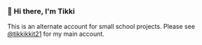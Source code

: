 ### 👋 Hi there, I'm Tikki

This is an alternate account for small school projects. Please see
[@tikkikkit21](https://github.com/tikkikkit21) for my main account.

<!--
**ttcui25/ttcui25** is a ✨ _special_ ✨ repository because its `README.md` (this file) appears on your GitHub profile.

Here are some ideas to get you started:

- 🔭 I’m currently working on ...
- 🌱 I’m currently learning ...
- 👯 I’m looking to collaborate on ...
- 🤔 I’m looking for help with ...
- 💬 Ask me about ...
- 📫 How to reach me: ...
- 😄 Pronouns: ...
- ⚡ Fun fact: ...
-->
